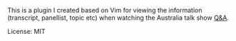 This is a plugin I created based on Vim for viewing the information (transcript, panellist, topic etc) when watching the Australia talk show [Q&A](www.abc.net.au/tv/qanda). 

License: MIT
